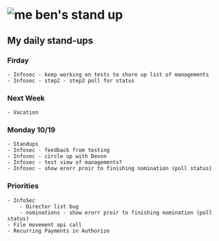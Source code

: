 # ![me](https://avatars2.githubusercontent.com/u/5232044?s=50&v=4) ben's stand up

## My daily stand-ups

### Firday
    
    - Infosec - keep working on tests to shore up list of managements
    - Infosec - step2 - step3 poll for status
    
### Next Week

    - Vacation

### Monday 10/19

    - Standups
    - Infosec - feedback from testing
    - Infosec - circle up with Devon
    - Infosec - test view of managements?
    - Infosec - show erorr proir to finishing nomination (poll status)
    
    
### Priorities 
   
    - InfoSec
        - Director list bug
        - nominations - show erorr proir to finishing nomination (poll status)
    - File movement api call
    - Recurring Payments in Authorize
